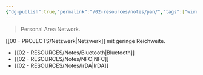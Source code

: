 ```yaml
---
{"dg-publish":true,"permalink":"/02-resources/notes/pan/","tags":["wireless","netzwerk"],"noteIcon":"","updated":"2024-06-10T02:02:17.000+02:00"}
---
```


> Personal Area Network.

[[00 - PROJECTS/Netzwerk\|Netzwerk]] mit geringe Reichweite.
- [[02 - RESOURCES/Notes/Bluetooth\|Bluetooth]]
- [[02 - RESOURCES/Notes/NFC\|NFC]]
- [[02 - RESOURCES/Notes/IrDA\|IrDA]]